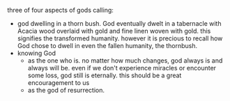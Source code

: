 three of four aspects of gods calling:

- god dwelling in a thorn bush. God eventually dwelt in a tabernacle with Acacia wood overlaid with gold and fine linen woven with gold. this signifies the transformed humanity. however it is precious to recall how God chose to dwell in even the fallen humanity, the thornbush.
- knowing God
  - as the one who is. no matter how much changes, god always is and always will be. even if we don't experience miracles or encounter some loss, god still is eternally. this should be a great encouragement to us
  - as the god of resurrection.

